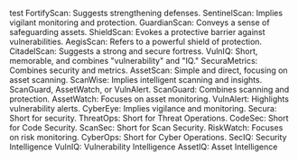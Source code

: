 test
FortifyScan: Suggests strengthening defenses.
SentinelScan: Implies vigilant monitoring and protection.
GuardianScan: Conveys a sense of safeguarding assets.
ShieldScan: Evokes a protective barrier against vulnerabilities.
AegisScan: Refers to a powerful shield of protection.
CitadelScan: Suggests a strong and secure fortress.
VulnIQ: Short, memorable, and combines "vulnerability" and "IQ."
SecuraMetrics: Combines security and metrics.
AssetScan: Simple and direct, focusing on asset scanning.
ScanWise: Implies intelligent scanning and insights.
ScanGuard, AssetWatch, or VulnAlert.
ScanGuard: Combines scanning and protection.
AssetWatch: Focuses on asset monitoring.
VulnAlert: Highlights vulnerability alerts.
CyberEye: Implies vigilance and monitoring.
Secura: Short for security.
ThreatOps: Short for Threat Operations.
CodeSec: Short for Code Security.
ScanSec: Short for Scan Security.
RiskWatch: Focuses on risk monitoring.
CyberOps: Short for Cyber Operations.
SecIQ: Security Intelligence
VulnIQ: Vulnerability Intelligence
AssetIQ: Asset Intelligence
